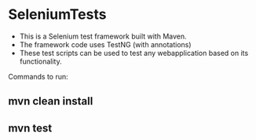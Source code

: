 # SeleniumTests

- This is a Selenium test framework built with Maven.
- The framework code uses TestNG (with annotations)
- These test scripts can be used to test any webapplication based on its functionality.

Commands to run:
## mvn clean install
## mvn test

